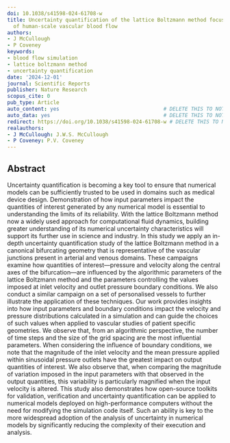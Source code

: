 ```yaml
---
doi: 10.1038/s41598-024-61708-w
title: Uncertainty quantification of the lattice Boltzmann method focussing on studies
  of human-scale vascular blood flow
authors:
- J McCullough
- P Coveney
keywords:
- blood flow simulation
- lattice boltzmann method
- uncertainty quantification
date: '2024-12-01'
journal: Scientific Reports
publisher: Nature Research
scopus_cite: 0
pub_type: Article
auto_content: yes                                  # DELETE THIS TO NOT AUTO GENERATE CONTENT
auto_data: yes                                     # DELETE THIS TO NOT AUTO GENERATE METADATA
redirect: https://doi.org/10.1038/s41598-024-61708-w # DELETE THIS TO NOT REDIRECT
realauthors:
- J McCullough: J.W.S. McCullough
- P Coveney: P.V. Coveney
---
```



## Abstract
Uncertainty quantification is becoming a key tool to ensure that numerical models can be sufficiently trusted to be used in domains such as medical device design. Demonstration of how input parameters impact the quantities of interest generated by any numerical model is essential to understanding the limits of its reliability. With the lattice Boltzmann method now a widely used approach for computational fluid dynamics, building greater understanding of its numerical uncertainty characteristics will support its further use in science and industry. In this study we apply an in-depth uncertainty quantification study of the lattice Boltzmann method in a canonical bifurcating geometry that is representative of the vascular junctions present in arterial and venous domains. These campaigns examine how quantities of interest—pressure and velocity along the central axes of the bifurcation—are influenced by the algorithmic parameters of the lattice Boltzmann method and the parameters controlling the values imposed at inlet velocity and outlet pressure boundary conditions. We also conduct a similar campaign on a set of personalised vessels to further illustrate the application of these techniques. Our work provides insights into how input parameters and boundary conditions impact the velocity and pressure distributions calculated in a simulation and can guide the choices of such values when applied to vascular studies of patient specific geometries. We observe that, from an algorithmic perspective, the number of time steps and the size of the grid spacing are the most influential parameters. When considering the influence of boundary conditions, we note that the magnitude of the inlet velocity and the mean pressure applied within sinusoidal pressure outlets have the greatest impact on output quantities of interest. We also observe that, when comparing the magnitude of variation imposed in the input parameters with that observed in the output quantities, this variability is particularly magnified when the input velocity is altered. This study also demonstrates how open-source toolkits for validation, verification and uncertainty quantification can be applied to numerical models deployed on high-performance computers without the need for modifying the simulation code itself. Such an ability is key to the more widespread adoption of the analysis of uncertainty in numerical models by significantly reducing the complexity of their execution and analysis.
